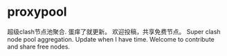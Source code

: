 # proxypool

超级clash节点池聚合.
蛋痒了就更新。
欢迎投稿，共享免费节点。
Super clash node pool aggregation.
Update when I have time.
Welcome to contribute and share free nodes.
